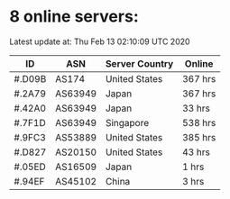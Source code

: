 # 8 online servers:

Latest update at: Thu Feb 13 02:10:09 UTC 2020

| ID | ASN | Server Country | Online |
| -- | --- | -------------- | ------ |
| #.D09B | AS174 | United States | 367 hrs |
| #.2A79 | AS63949 | Japan | 367 hrs |
| #.42A0 | AS63949 | Japan | 33 hrs |
| #.7F1D | AS63949 | Singapore | 538 hrs |
| #.9FC3 | AS53889 | United States | 385 hrs |
| #.D827 | AS20150 | United States | 43 hrs |
| #.05ED | AS16509 | Japan | 1 hrs |
| #.94EF | AS45102 | China | 3 hrs |

